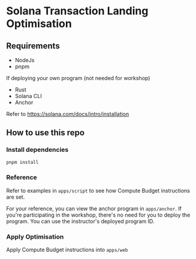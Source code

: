 # Solana Transaction Landing Optimisation

## Requirements

- NodeJs
- pnpm

If deploying your own program (not needed for workshop)
- Rust
- Solana CLI
- Anchor

Refer to https://solana.com/docs/intro/installation

## How to use this repo

### Install dependencies

```bash
pnpm install
```

### Reference
Refer to examples in `apps/script` to see how Compute Budget instructions are set.

For your reference, you can view the anchor program in `apps/anchor`. If you're participating in the workshop, there's no need for you to deploy the program. You can use the instructor's deployed program ID.

### Apply Optimisation

Apply Compute Budget instructions into `apps/web`